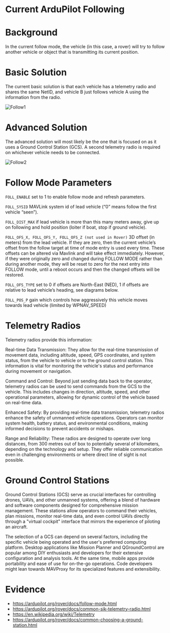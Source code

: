 # Current ArduPilot Following 

# Background

In the current follow mode, the vehicle (in this case, a rover) will try to follow another vehicle or object that is transmitting its current position. 

# Basic Solution

The current basic solution is that each vehicle has a telemetry radio and shares the same NetID, and vehicle B just follows vehicle A using the information from the radio.

![Follow1](https://github.com/altmattr/2024-honours/assets/80295061/4e8a072f-9c24-41c1-8a23-c145e24b27a2)

# Advanced Solution

The advanced solution will most likely be the one that is focused on as it uses a Ground Control Station (GCS). A second telemetry radio is required on whichever vehicle needs to be connected.

![Follow2](https://github.com/altmattr/2024-honours/assets/80295061/955f3978-be3c-47d7-b205-6b4c8f743ce8)

# Follow Mode Parameters

`FOLL_ENABLE` set to 1 to enable follow mode and refresh parameters.

`FOLL_SYSID` MAVLink system id of lead vehicle (“0” means follow the first vehicle “seen”).

`FOLL_DIST_MAX` if lead vehicle is more than this many meters away, give up on following and hold position (loiter if boat, stop if ground vehicle).

`FOLL_OFS_X, FOLL_OFS_Y, FOLL_OFS_Z (not used in Rover)` 3D offset (in meters) from the lead vehicle. If they are zero, then the current vehicle’s offset from the follow target at time of mode entry is used every time. These offsets can be altered via Mavlink and will take effect immediately. However, if they were originally zero and changed during FOLLOW MODE rather than during another mode, they will be reset to zero for the next entry into FOLLOW mode, until a reboot occurs and then the changed offsets will be restored.

`FOLL_OFS_TYPE` set to 0 if offsets are North-East (NED), 1 if offsets are relative to lead vehicle’s heading, see diagrams below.

`FOLL_POS_P` gain which controls how aggressively this vehicle moves towards lead vehicle (limited by WPNAV_SPEED)

# Telemetry Radios 

Telemetry radios provide this information:

Real-time Data Transmission: They allow for the real-time transmission of movement data, including altitude, speed, GPS coordinates, and system status, from the vehicle to vehicle or to the ground control station. This information is vital for monitoring the vehicle's status and performance during movement or navigation.

Command and Control: Beyond just sending data back to the operator, telemetry radios can be used to send commands from the GCS to the vehicle. This includes changes in direction, altitude, speed, and other operational parameters, allowing for dynamic control of the vehicle based on real-time data.

Enhanced Safety: By providing real-time data transmission, telemetry radios enhance the safety of unmanned vehicle operations. Operators can monitor system health, battery status, and environmental conditions, making informed decisions to prevent accidents or mishaps.

Range and Reliability: These radios are designed to operate over long distances, from 300 metres out of box to potentially several of kilometers, depending on the technology and setup. They offer reliable communication even in challenging environments or where direct line of sight is not possible.

# Ground Control Stations

Ground Control Stations (GCS) serve as crucial interfaces for controlling drones, UAVs, and other unmanned systems, offering a blend of hardware and software components designed for comprehensive mission management. These stations allow operators to command their vehicles, plan missions, monitor real-time data, and even control UAVs directly through a "virtual cockpit" interface that mirrors the experience of piloting an aircraft.

The selection of a GCS can depend on several factors, including the specific vehicle being operated and the user's preferred computing platform. Desktop applications like Mission Planner and QGroundControl are popular among DIY enthusiasts and developers for their extensive configuration and analysis tools. At the same time, mobile apps provide portability and ease of use for on-the-go operations. Code developers might lean towards MAVProxy for its specialized features and extensibility.

# Evidence 

* https://ardupilot.org/rover/docs/follow-mode.html
* https://ardupilot.org/rover/docs/common-sik-telemetry-radio.html
* https://en.wikipedia.org/wiki/Telemetry
* https://ardupilot.org/rover/docs/common-choosing-a-ground-station.html
